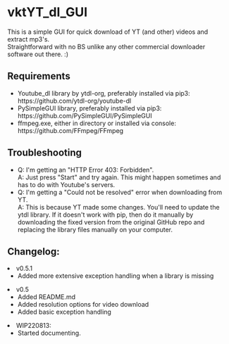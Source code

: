 <h1>vktYT_dl_GUI</h1>

<p>This is a simple GUI for quick download of YT (and other) videos and extract mp3's.<br>
Straightforward with no BS unlike any other commercial downloader software out there. :)</p>

<h2>Requirements</h2>
<ul>
<li>Youtube_dl library by ytdl-org, preferably installed via pip3: https://github.com/ytdl-org/youtube-dl</li>
<li>PySimpleGUI library, preferably installed via pip3: https://github.com/PySimpleGUI/PySimpleGUI</li>
<li>ffmpeg.exe, either in directory or installed via console: https://github.com/FFmpeg/FFmpeg</li>
</ul>

<h2>Troubleshooting</h2>

<ul>
<li>	Q: I'm getting an "HTTP Error 403: Forbidden".<br>
	A: Just press "Start" and try again. This might happen sometimes and has to do with Youtube's servers.<br></li>
<li>	Q: I'm getting a "Could not be resolved" error when downloading from YT.<br>
	A: This is because YT made some changes. You'll need to update the ytdl library. If it doesn't work with pip, then do it manually by downloading the fixed version from the original GitHub repo and replacing the library files manually on your computer.<br></li>
</ul>


<h2>Changelog:</h2>

<li>v0.5.1
<ul>
<li>Added more extensive exception handling when a library is missing</li>
</ul>
</li>

<li>v0.5
<ul>
<li>Added README.md</li>
<li>Added resolution options for video download</li>
<li>Added basic exception handling</li>
</ul>
</li>

<li>WIP220813:
<ul>
<li>Started documenting.</li>
</ul>
</li>
